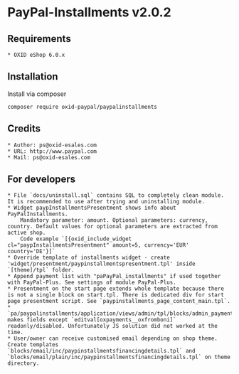 # PayPal-Installments v2.0.2
## Requirements

    * OXID eShop 6.0.x

## Installation

Install via composer

`composer require oxid-paypal/paypalinstallments`

## Credits

    * Author: ps@oxid-esales.com
    * URL: http://www.paypal.com
    * Mail: ps@oxid-esales.com

## For developers
    * File `docs/uninstall.sql` contains SQL to completely clean module. It is recommended to use after trying and uninstalling module.
    * Widget paypInstallmentsPresentment shows info about PayPalInstallments.
        Mandatory parameter: amount. Optional parameters: currency, country. Default values for optional parameters are extracted from active shop.
        Code example `[{oxid_include_widget cl="paypInstallmentsPresentment" amount=5, currency='EUR' country='DE'}]`
    * Override template of installments widget - create 'widget/presentment/paypinstallmentspresentment.tpl' inside `[theme]/tpl` folder.
    * Append payment list with "paPayPal_installments" if used together with PayPal-Plus. See settings of module PayPal-Plus.
    * Presentment on the start page extends whole template because there is not a single block on start.tpl. There is dedicated div for start page presentment script. See `paypinstallments_page_content_main.tpl`.
    * `pa/paypalinstallments/application/views/admin/tpl/blocks/admin_payment_main_form.tpl` makes fields except `editval[oxpayments__oxfromboni]` readonly/disabled. Unfortunately JS solution did not worked at the time.
    * User/owner can receive customised email depending on shop theme. Create templates `blocks/email/inc/paypinstallmentsfinancingdetails.tpl` and `blocks/email/plain/inc/paypinstallmentsfinancingdetails.tpl` on theme directory.

